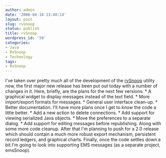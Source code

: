 ```yaml
---
author: admin
date: '2006-04-14 13:48:14'
layout: post
slug: rvsnoop
status: publish
title: rvSnoop
wordpress_id: '59'
categories:
- Java
- RvSnoop
- Technology
tags:
- RvSnoop
---
```


I've taken over pretty much all of the development of the
[rvSnoop](http://rvsnoop.org) utility now, the first major new release
has been put out today with a number of changes in it. Here, briefly,
are the plans for the next few versions: \* A graphical widget to
display messages instead of the text field. \* More import/export
formats for messages. \* General user interface clean-up. \* Better
documentation. I'll have more plans once I get to know the code a little
better. \* Add a new action to delete connections. \* Add support for
viewing serialized Java objects. \* Move the preferences to a separate
dialog. \* Add support for editing messages before republishing. Along
with some more code cleanup. After that I'm planning to push for a 2.0
release which should contain a much more robust export mechanism,
persistent record ledgers, and graphical charts. Finally, once the code
settles down a bit I'm going to look into supporting EMS messages (as a
separate project, emsSnoop).
